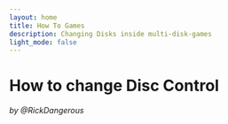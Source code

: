 ```yaml
---
layout: home
title: How To Games
description: Changing Disks inside multi-disk-games
light_mode: false
---
```


# How to change Disc Control
_by @RickDangerous_
